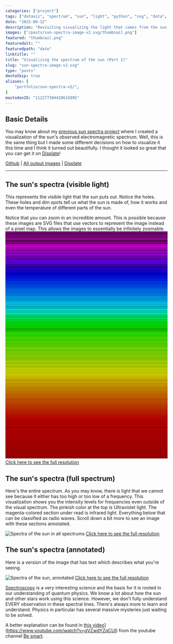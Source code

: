 ```yaml
---
categories: ["project"]
tags: ["dataviz", "spectrum", "sun", "light", "python", "svg", "data", "science", "displate"]
date: "2022-09-12"
description: "Revisiting visualizing the light that comes from the sun. Spectrum analysis, wavelengths of light, data visualization"
images: ["/posts/sun-spectra-image-v2.svg/thumbnail.png"]
featured: "thumbnail.png"
featuredalt: ""
featuredpath: "date"
linktitle: ""
title: "Visualizing the spectrum of the sun (Part 2)"
slug: "sun-spectra-image-v2.svg"
type: "posts"
devtoSkip: true
aliases: [
    "portfolio/sun-spectra-v2/",
]
mastodonID: "112277304410632895"
---
```


## Basic Details
You may know about my [previous sun spectra project](/posts/sun-spectra-image.svg/) where I created a visualization of the sun's observed electromagnetic spectrum. Well, this is the same thing but I made some different decisions on how to visualize it this time and I think it turned out beautifully. I thought it looked so great that you can get it on [Displate](https://displate.com/displate/5622874)!

[Github](https://github.com/sudorandom/sun-fingerprint) | [All output images](https://github.com/sudorandom/sun-fingerprint/tree/main/output) | [Displate](https://displate.com/displate/5622874)

-------

## The sun's spectra (visible light)
This represents the visible light that the sun puts out. Notice the holes. These holes and dim spots tell us what the sun is made of, how it works and even the temperature of different parts of the sun.

Notice that you can zoom in an incredible amount. This is possible because these images are SVG files that use vectors to represent the image instead of a pixel map. This allows the images to essentially be infinitely zoomable.
![Spectra of the sun in the visible spectrum](visible.svg "The Sun")
[Click here to see the full resolution](visible.svg)

## The sun's spectra (full spectrum)
Here's the entire spectrum. As you may know, there is light that we cannot see because it either has too high or too low of a frequency. This visualization shows you the intensity levels for frequencies even outside of the visual spectrum. The pinkish color at the top is Ultraviolet light. The magenta-colored section under read is infrared light. Everything below that can be classified as radio waves. Scroll down a bit more to see an image with these sections annotated.

![Spectra of the sun in all spectrums](non-visible.svg "The Sun")
[Click here to see the full resolution](non-visible.svg)


## The sun's spectra (annotated)
Here is a version of the image that has text which describes what you're seeing.

![Spectra of the sun, annotated](annotated.svg "The Sun")
[Click here to see the full resolution](annotated.svg)

[Spectroscopy](https://en.wikipedia.org/wiki/Spectroscopy) is a very interesting science and the basis for it is rooted in our understanding of quantum physics. We know a lot about how the sun and other stars work using this science. However, we don't fully understand EVERY observation in these spectral lines. There's always more to learn and understand. Physics in particular has several massive mysteries just waiting to be solved.

A better explanation can be found in [this video](https://www.youtube.com/watch?v=gVZwdYZqCUI)](https://www.youtube.com/watch?v=gVZwdYZqCUI) from the youtube channel [Be smart](https://www.youtube.com/@besmart).
